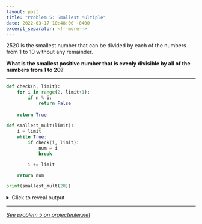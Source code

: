 ```yaml
---
layout: post
title: "Problem 5: Smallest Multiple"
date: 2022-03-17 10:48:00 -0400
excerpt_separator: <!--more-->
---
```

2520 is the smallest number that can be divided by each of the numbers from 1 to 10 without any remainder.

**What is the smallest positive number that is evenly divisible by all of the numbers from 1 to 20?**
<!--more-->

***

```py
def check(n, limit):
    for i in range(2, limit+1):
        if n % i:
            return False
        
    return True
    
def smallest_mult(limit):
    i = limit
    while True:
        if check(i, limit):
            num = i
            break

        i += limit

    return num

print(smallest_mult(20))
```

<details> 
<summary>Click to reveal output</summary>
{% highlight py%}
232792560
{% endhighlight %}
</details>  
  
***

*[See problem 5 on projecteuler.net](https://projecteuler.net/problem=5)*
